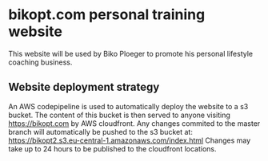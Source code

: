 # bikopt.com personal training website
This website will be used by Biko Ploeger to promote his personal lifestyle coaching business.

## Website deployment strategy
An AWS codepipeline is used to automatically deploy the website to a s3 bucket. 
The content of this bucket is then served to anyone visiting https://bikopt.com by AWS cloudfront. 
Any changes commited to the master branch will automatically be pushed to the s3 bucket at:
https://bikopt2.s3.eu-central-1.amazonaws.com/index.html
Changes may take up to 24 hours to be published to the cloudfront locations. 
